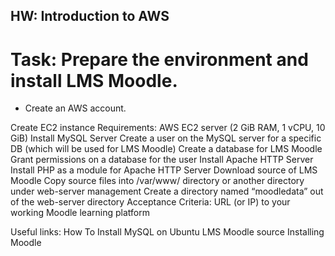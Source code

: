## HW: Introduction to AWS

# Task: Prepare the environment and install LMS Moodle.

- Create an AWS account.

Create EC2 instance 
Requirements:
AWS EC2  server (2 GiB RAM, 1 vCPU, 10 GiB)
Install MySQL Server
Create a user on the MySQL server for a specific DB (which will be used for LMS Moodle)
Create a database for LMS Moodle
Grant permissions on a database for the user
Install Apache HTTP Server
Install PHP as a module for Apache HTTP Server
Download source of LMS Moodle
Copy source files into /var/www/ directory or another directory under web-server management
Create a directory named “moodledata” out of the web-server directory
Acceptance Criteria:
URL (or IP) to your working Moodle learning platform

Useful links:
How To Install MySQL on Ubuntu
LMS Moodle source
Installing Moodle
